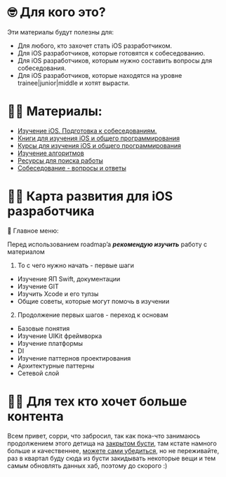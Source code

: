 # 🤓 Для кого это?

Эти материалы будут полезны для:
* Для любого, кто захочет стать iOS разработчиком.
* Для iOS разработчиков, которые готовятся к собеседованию.
* Для iOS разработчиков, которым нужно составить вопросы для собеседования.
* Для iOS разработчиков, которые находятся на уровне trainee|junior|middle и хотят вырасти.

# 👨‍🎓 Материалы:
- [Изучение iOS. Подготовка к собеседованиям.](https://github.com/SomeStay07/iOS-Developer-Roadmap/blob/main/roadmap/Articles.md)
- [Книги для изучения iOS и общего программирования](https://github.com/SomeStay07/iOS-Developer-Roadmap/blob/main/roadmap/books/Book%20list.md)
- [Курсы для изучения iOS и общего программирования](https://github.com/SomeStay07/iOS-Developer-Roadmap/blob/main/roadmap/courses/Courses%20list.md)
- [Изучение алгоритмов](https://github.com/SomeStay07/iOS-Developer-Roadmap/tree/main/algorithms)
- [Ресурсы для поиска работы](https://github.com/SomeStay07/iOS-Developer-Roadmap/blob/main/other/Job%20resources.md)
- [Собеседование - вопросы и ответы](https://github.com/SomeStay07/iOS-Developer-Roadmap/blob/main/other/Interview%20Questions.md)

# 👨‍💻 Карта развития для iOS разработчика

📘 Главное меню:

Перед использованием roadmap’a ***рекомендую изучить*** работу с материалом
 1.  То с чего нужно начать - первые шаги 
 - Изучение ЯП Swift, документации 
 - Изучение GIT 
 - Изучить Xcode и его тулзы 
 - Общие советы, которые могут помочь в изучении 
 2.  Продолжение первых шагов - переход к основам 
 - Базовые понятия 
 - Изучение UIKit фреймворка
 - Изучение платформы 
 - DI 
 - Изучение паттернов проектирования 
 - Архитектурные паттерны 
 - Сетевой слой


# 👨‍🏫 Для тех кто хочет больше контента
Всем привет, сорри, что забросил, так как пока-что занимаюсь продолжением этого детища на [закрытом бусти](https://boosty.to/somestay), там кстате намного больше и качественнее, [можете сами убедиться](https://www.notion.so/fb0f0752c9ad47c0a3c289557f56a92f?pvs=4), но не переживайте, раз в квартал буду сюда из бусти закидывать некоторые вещи и тем самым обновлять данных хаб, поэтому до скорого :)
